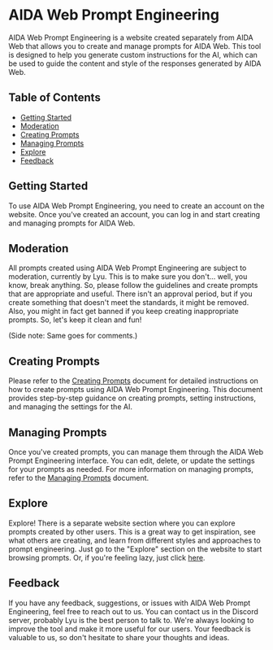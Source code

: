 # AIDA Web Prompt Engineering

AIDA Web Prompt Engineering is a website created separately from AIDA Web that allows you to create and manage prompts for AIDA Web. This tool is designed to help you generate custom instructions for the AI, which can be used to guide the content and style of the responses generated by AIDA Web.

## Table of Contents

- [Getting Started](#getting-started)
- [Moderation](#moderation)
- [Creating Prompts](#creating-prompts)
- [Managing Prompts](#managing-prompts)
- [Explore](#explore)
- [Feedback](#feedback)

## Getting Started

To use AIDA Web Prompt Engineering, you need to create an account on the website. Once you've created an account, you can log in and start creating and managing prompts for AIDA Web.

## Moderation

All prompts created using AIDA Web Prompt Engineering are subject to moderation, currently by Lyu. This is to make sure you don't... well, you know, break anything. So, please follow the guidelines and create prompts that are appropriate and useful. There isn't an approval period, but if you create something that doesn't meet the standards, it might be removed. Also, you might in fact get banned if you keep creating inappropriate prompts. So, let's keep it clean and fun!

(Side note: Same goes for comments.)

## Creating Prompts

Please refer to the [Creating Prompts](creating-prompts.md) document for detailed instructions on how to create prompts using AIDA Web Prompt Engineering. This document provides step-by-step guidance on creating prompts, setting instructions, and managing the settings for the AI.

## Managing Prompts

Once you've created prompts, you can manage them through the AIDA Web Prompt Engineering interface. You can edit, delete, or update the settings for your prompts as needed. For more information on managing prompts, refer to the [Managing Prompts](managing-prompts.md) document.

## Explore

Explore! There is a separate website section where you can explore prompts created by other users. This is a great way to get inspiration, see what others are creating, and learn from different styles and approaches to prompt engineering. Just go to the "Explore" section on the website to start browsing prompts. Or, if you're feeling lazy, just click [here](https://aidawebpren.jprq.app/explore).

## Feedback

If you have any feedback, suggestions, or issues with AIDA Web Prompt Engineering, feel free to reach out to us. You can contact us in the Discord server, probably Lyu is the best person to talk to. We're always looking to improve the tool and make it more useful for our users. Your feedback is valuable to us, so don't hesitate to share your thoughts and ideas.